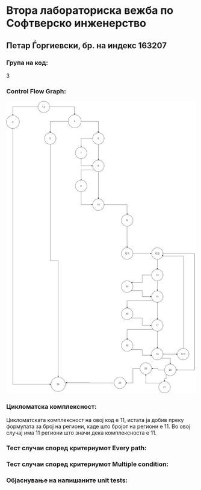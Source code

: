 ﻿# Втора лабораториска вежба по Софтверско инженерство
## Петар Ѓоргиевски, бр. на индекс 163207
### Група на код: 
3
### Control Flow Graph:
![](SIlab2.jpg)
### Цикломатска комплексност:
Цикломатската комплексност на овој код е 11, истата ја добив преку формулата за број на региони, каде што бројот на региони е 11. Во овој случај има 11 региони што значи дека комплексноста е 11.

### Тест случаи според критериумот Every path:

### Тест случаи според критериумот Multiple condition:

### Објаснување на напишаните unit tests:
